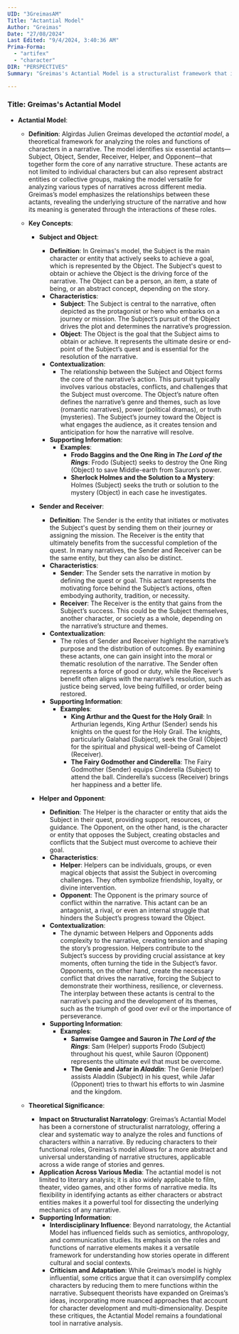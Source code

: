 ```yaml
---
UID: "3GreimasAM"
Title: "Actantial Model"
Author: "Greimas"
Date: "27/08/2024"
Last Edited: "9/4/2024, 3:40:36 AM"
Prima-Forma:
  - "artifex"
  - "character"
DIR: "PERSPECTIVES"
Summary: "Greimas's Actantial Model is a structuralist framework that identifies six key roles in narratives—Subject, Object, Sender, Receiver, Helper, and Opponent—allowing for the analysis of how characters and abstract entities interact to drive the story. This model offers a systematic way to examine narrative structures and is widely applied across various media and disciplines."

---
```


### Title: **Greimas's Actantial Model**

- **Actantial Model**:
  - **Definition**: Algirdas Julien Greimas developed the *actantial model*, a theoretical framework for analyzing the roles and functions of characters in a narrative. The model identifies six essential actants—Subject, Object, Sender, Receiver, Helper, and Opponent—that together form the core of any narrative structure. These actants are not limited to individual characters but can also represent abstract entities or collective groups, making the model versatile for analyzing various types of narratives across different media. Greimas’s model emphasizes the relationships between these actants, revealing the underlying structure of the narrative and how its meaning is generated through the interactions of these roles.

  - **Key Concepts**:
    - **Subject and Object**:
      - **Definition**: In Greimas's model, the Subject is the main character or entity that actively seeks to achieve a goal, which is represented by the Object. The Subject's quest to obtain or achieve the Object is the driving force of the narrative. The Object can be a person, an item, a state of being, or an abstract concept, depending on the story.
      - **Characteristics**:
        - **Subject**: The Subject is central to the narrative, often depicted as the protagonist or hero who embarks on a journey or mission. The Subject’s pursuit of the Object drives the plot and determines the narrative’s progression.
        - **Object**: The Object is the goal that the Subject aims to obtain or achieve. It represents the ultimate desire or end-point of the Subject’s quest and is essential for the resolution of the narrative.
      - **Contextualization**:
        - The relationship between the Subject and Object forms the core of the narrative’s action. This pursuit typically involves various obstacles, conflicts, and challenges that the Subject must overcome. The Object’s nature often defines the narrative’s genre and themes, such as love (romantic narratives), power (political dramas), or truth (mysteries). The Subject’s journey toward the Object is what engages the audience, as it creates tension and anticipation for how the narrative will resolve.
      - **Supporting Information**:
        - **Examples**:
          - **Frodo Baggins and the One Ring in *The Lord of the Rings***: Frodo (Subject) seeks to destroy the One Ring (Object) to save Middle-earth from Sauron’s power.
          - **Sherlock Holmes and the Solution to a Mystery**: Holmes (Subject) seeks the truth or solution to the mystery (Object) in each case he investigates.

    - **Sender and Receiver**:
      - **Definition**: The Sender is the entity that initiates or motivates the Subject's quest by sending them on their journey or assigning the mission. The Receiver is the entity that ultimately benefits from the successful completion of the quest. In many narratives, the Sender and Receiver can be the same entity, but they can also be distinct.
      - **Characteristics**:
        - **Sender**: The Sender sets the narrative in motion by defining the quest or goal. This actant represents the motivating force behind the Subject’s actions, often embodying authority, tradition, or necessity.
        - **Receiver**: The Receiver is the entity that gains from the Subject’s success. This could be the Subject themselves, another character, or society as a whole, depending on the narrative’s structure and themes.
      - **Contextualization**:
        - The roles of Sender and Receiver highlight the narrative’s purpose and the distribution of outcomes. By examining these actants, one can gain insight into the moral or thematic resolution of the narrative. The Sender often represents a force of good or duty, while the Receiver’s benefit often aligns with the narrative’s resolution, such as justice being served, love being fulfilled, or order being restored.
      - **Supporting Information**:
        - **Examples**:
          - **King Arthur and the Quest for the Holy Grail**: In Arthurian legends, King Arthur (Sender) sends his knights on the quest for the Holy Grail. The knights, particularly Galahad (Subject), seek the Grail (Object) for the spiritual and physical well-being of Camelot (Receiver).
          - **The Fairy Godmother and Cinderella**: The Fairy Godmother (Sender) equips Cinderella (Subject) to attend the ball. Cinderella’s success (Receiver) brings her happiness and a better life.

    - **Helper and Opponent**:
      - **Definition**: The Helper is the character or entity that aids the Subject in their quest, providing support, resources, or guidance. The Opponent, on the other hand, is the character or entity that opposes the Subject, creating obstacles and conflicts that the Subject must overcome to achieve their goal.
      - **Characteristics**:
        - **Helper**: Helpers can be individuals, groups, or even magical objects that assist the Subject in overcoming challenges. They often symbolize friendship, loyalty, or divine intervention.
        - **Opponent**: The Opponent is the primary source of conflict within the narrative. This actant can be an antagonist, a rival, or even an internal struggle that hinders the Subject’s progress toward the Object.
      - **Contextualization**:
        - The dynamic between Helpers and Opponents adds complexity to the narrative, creating tension and shaping the story’s progression. Helpers contribute to the Subject’s success by providing crucial assistance at key moments, often turning the tide in the Subject’s favor. Opponents, on the other hand, create the necessary conflict that drives the narrative, forcing the Subject to demonstrate their worthiness, resilience, or cleverness. The interplay between these actants is central to the narrative’s pacing and the development of its themes, such as the triumph of good over evil or the importance of perseverance.
      - **Supporting Information**:
        - **Examples**:
          - **Samwise Gamgee and Sauron in *The Lord of the Rings***: Sam (Helper) supports Frodo (Subject) throughout his quest, while Sauron (Opponent) represents the ultimate evil that must be overcome.
          - **The Genie and Jafar in *Aladdin***: The Genie (Helper) assists Aladdin (Subject) in his quest, while Jafar (Opponent) tries to thwart his efforts to win Jasmine and the kingdom.

  - **Theoretical Significance**:
    - **Impact on Structuralist Narratology**: Greimas’s Actantial Model has been a cornerstone of structuralist narratology, offering a clear and systematic way to analyze the roles and functions of characters within a narrative. By reducing characters to their functional roles, Greimas’s model allows for a more abstract and universal understanding of narrative structures, applicable across a wide range of stories and genres.
    - **Application Across Various Media**: The actantial model is not limited to literary analysis; it is also widely applicable to film, theater, video games, and other forms of narrative media. Its flexibility in identifying actants as either characters or abstract entities makes it a powerful tool for dissecting the underlying mechanics of any narrative.
    - **Supporting Information**:
      - **Interdisciplinary Influence**: Beyond narratology, the Actantial Model has influenced fields such as semiotics, anthropology, and communication studies. Its emphasis on the roles and functions of narrative elements makes it a versatile framework for understanding how stories operate in different cultural and social contexts.
      - **Criticism and Adaptation**: While Greimas’s model is highly influential, some critics argue that it can oversimplify complex characters by reducing them to mere functions within the narrative. Subsequent theorists have expanded on Greimas’s ideas, incorporating more nuanced approaches that account for character development and multi-dimensionality. Despite these critiques, the Actantial Model remains a foundational tool in narrative analysis.

